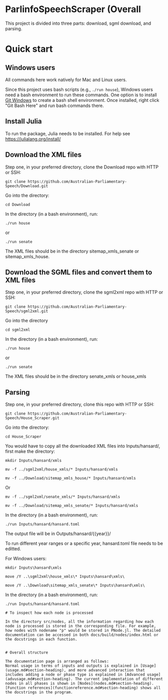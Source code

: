 # ParlinfoSpeechScraper (Overall 

This project is divided into three parts: download, sgml download, and parsing.

# Quick start 

## Windows users

All commands here work natively for Mac and Linux users.

Since this project uses bash scripts (e.g., ```./run house```), Windows users need a bash environment to run these commands. One option is to install [Git Windows](https://git-scm.com/downloads/win) to create a bash shell environment. Once installed, right click "Git Bash Here" and run bash commands there. 


## Install Julia

To run the package, Julia needs to be installed. For help see https://julialang.org/install/


## Download the XML files

Step one, in your preferred directory, clone the Download repo with HTTP or SSH:
```
git clone https://github.com/Australian-Parliamentary-Speech/Download.git
```

Go into the directory:
```
cd Download
```

In the directory (in a bash environment), run:
```
./run house
```
or
```
./run senate
```

The XML files should be in the directory sitemap\_xmls\_senate or sitemap\_xmls\_house.


## Download the SGML files and convert them to XML files
Step one, in your preferred directory, clone the sgml2xml repo with HTTP or SSH:
```
git clone https://github.com/Australian-Parliamentary-Speech/sgml2xml.git
```

Go into the directory
```
cd sgml2xml
```
 
In the directory (in a bash environment), run:
```
./run house
```

or 
```
./run senate
```

The XML files should be in the directory senate\_xmls or house\_xmls


## Parsing

Step one, in your preferred directory, clone this repo with HTTP or SSH:
```
git clone https://github.com/Australian-Parliamentary-Speech/House_Scraper.git
```

Go into the directory:
```
cd House_Scraper
```

You would have to copy all the downloaded XML files into Inputs/hansard/, first make the directory:

```
mkdir Inputs/hansard/xmls
```


```
mv -f ../sgml2xml/house_xmls/* Inputs/hansard/xmls
```
```
mv -f ../Download/sitemap_xmls_house/* Inputs/hansard/xmls
```
Or


```
mv -f ../sgml2xml/senate_xmls/* Inputs/hansard/xmls
```
```
mv -f ../Download/sitemap_xmls_senate/* Inputs/hansard/xmls
```

In the directory (in a bash environment), run:
```
./run Inputs/hansard/hansard.toml
```
The output file will be in Outputs/hansard/{{year}}/

To run different year ranges or a specific year, hansard.toml file needs to be editted.


For Windows users:

```
mkdir Inputs\hansard\xmls
```

```
move /Y ..\sgml2xml\house_xmls\* Inputs\hansard\xmls\
```

```
move /Y ..\Download\sitemap_xmls_senate\* Inputs\hansard\xmls\
```

In the directory (in a bash environment), run:
```
./run Inputs/hansard/hansard.toml

# To inspect how each node is processed

In the directory src/nodes, all the information regarding how each node is processed is stored in the corresponding file. For example, how nodes with nodename "p" would be stored in PNode.jl. The detailed documentation can be accessed in both docs/build/nodes/index.html or the docstrings in each function.


# Overall structure 

The documentation page is arranged as follows:
Normal usage in terms of inputs and outputs is explained in [Usage](usage.md#section-heading), and more advanced interaction that includes adding a node or phase type is explained in [Advanced usage](advusage.md#section-heading). The current implementation of different nodes in all phases is shown in [Nodes](nodes.md#section-heading). [Function references](functionreference.md#section-heading) shows all the docstrings in the program.

